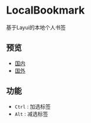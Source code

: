 # LocalBookmark

基于Layui的本地个人书签

## 预览

- [国内](http://zhmhbest.gitee.io/localbookmark/)
- [国外](https://zhmhbest.github.io/LocalBookmark/)

## 功能

- `Ctrl` : 加选标签
- `Alt` : 减选标签
